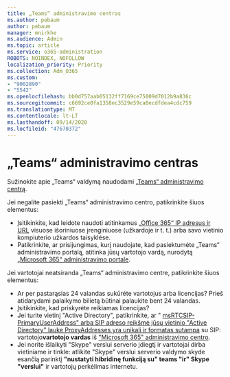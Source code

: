 ```yaml
---
title: „Teams“ administravimo centras
ms.author: pebaum
author: pebaum
manager: mnirkhe
ms.audience: Admin
ms.topic: article
ms.service: o365-administration
ROBOTS: NOINDEX, NOFOLLOW
localization_priority: Priority
ms.collection: Adm_O365
ms.custom:
- "9002890"
- "5542"
ms.openlocfilehash: bb0d757aab05132ff7169ce75009d7012b9a836c
ms.sourcegitcommit: c6692ce0fa1358ec3529e59ca0ecdfdea4cdc759
ms.translationtype: MT
ms.contentlocale: lt-LT
ms.lasthandoff: 09/14/2020
ms.locfileid: "47670372"
---
```

# <a name="teams-admin-center"></a>„Teams“ administravimo centras

Sužinokite apie „Teams“ valdymą naudodami [„Teams“ administravimo centrą](https://docs.microsoft.com/microsoftteams/manage-teams-skypeforbusiness-admin-center).

Jei negalite pasiekti „Teams“ administravimo centro, patikrinkite šiuos elementus:

- Įsitikinkite, kad leidote naudoti atitinkamus [„Office 365“ IP adresus ir URL](https://docs.microsoft.com/Office365/Enterprise/office-365-ip-web-service) visuose išoriniuose įrenginiuose (užkardoje ir t. t.) arba savo vietinio kompiuterio užkardos taisyklėse.
- Patikrinkite, ar prisijungimas, kurį naudojate, kad pasiektumėte „Teams“ administravimo portalą, atitinka jūsų vartotojo vardą, nurodytą [„Microsoft 365“ administravimo portale](https://admin.microsoft.com/Adminportal/Home?source=applauncher#/users).

Jei vartotojai neatsiranda „Teams“ administravimo centre, patikrinkite šiuos elementus:

- Ar per pastarąsias 24 valandas sukūrėte vartotojus arba licencijas? Prieš atidarydami palaikymo bilietą būtinai palaukite bent 24 valandas.
- Įsitikinkite, kad priskyrėte reikiamas licencijas?
- Jei turite vietinį "Active Directory", patikrinkite, ar " [msRTCSIP-PrimaryUserAddress" arba SIP adreso reikšmė jūsų vietinio "Active Directory" lauke ProxyAddresses yra unikali ir formatas sutampa](https://docs.microsoft.com/skypeforbusiness/troubleshoot/online-configuration/msrtcsip-primaryuseraddress-proxyaddaddress) su SIP: vartotojo**vartotojo vardas** iš ["Microsoft 365" administravimo centro](https://admin.microsoft.com/Adminportal/Home?source=applauncher#/users).
- Jei norite išlaikyti "Skype" verslui serverio įdiegtį ir vartotojai dirba vietiniame ir tinkle: atlikite "Skype" verslui serverio valdymo skyde esančią parinktį **"nustatyti hibridinę funkciją su" teams "ir" Skype "verslui"** ir vartotojų perkėlimas internetu.
